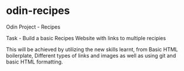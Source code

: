 # odin-recipes
Odin Project - Recipes

Task - Build a basic Recipes Website with links to multiple recipies

This will be achieved by utilizing the new skills learnt, from
Basic HTML boilerplate, Different types of links and images as well as
using git and basic HTML formatting.
